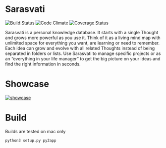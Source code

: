 # Sarasvati

[![Build Status](https://travis-ci.org/advaita-krishna-das/sarasvati.svg?branch=master)](https://travis-ci.org/advaita-krishna-das/sarasvati)
[![Code Climate](https://codeclimate.com/github/advaita-krishna-das/sarasvati/badges/gpa.svg)](https://codeclimate.com/github/advaita-krishna-das/sarasvati)
[![Coverage Status](https://coveralls.io/repos/github/advaita-krishna-das/sarasvati/badge.svg?branch=master)](https://coveralls.io/github/advaita-krishna-das/sarasvati?branch=master)

Sarasvati is a personal knowledge database. It starts with a single Thought and grows more powerful as you use it. Think of it as a living mind map with unlimited space for everything you want, are learning or need to remember. Each idea can grow and evolve with all related Thoughts instead of being separated in folders or lists. Use Sarasvati to manage specific projects or as an “everything in your life manager” to get the big picture on your ideas and find the right information in seconds.

# Showcase
[![showcase](http://i.imgur.com/6AwuUIA.png)](https://www.youtube.com/watch?v=U1goORYJ6SA "Sarasvati showcase #1")

# Build
Builds are tested on mac only
```
python3 setup.py py2app 
```
